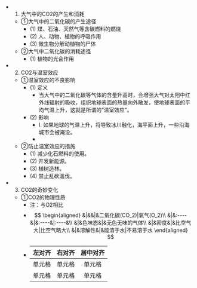 -
  1. 大气中的CO2的产生和消耗
	- ①大气中的二氧化碳的产生途径
		- (1) 煤、石油、天然气等含碳燃料的燃烧
		- (2) 人、动物、植物的呼吸作用
		- (3) 微生物分解动植物的尸体
	- ②大气中二氧化碳的消耗途径
		- (1) 植物的光合作用
-
  2. CO2与温室效应
	- ①温室效应的不良影响
		- (1) 定义
			- 当大气中的二氧化碳等气体的含量升高时，会增强大气对太阳中红外线辐射的吸收，组织地球表面的热量向外散发，使地球表面的平均气温上升，这就是所谓的“温室效应”。
		- (2) 影响
			- I. 如果地球的气温上升，将导致冰川融化，海平面上升，一些沿海城市会被淹没。
			-
	- ②防止温室效应的措施
		- (1) 减少化石燃料的使用。
		- (2) 开发新能源。
		- (3) 植树造林。
		- (4) 禁止乱砍滥伐。
-
  3. CO2的奇妙变化
	- ①CO2的物理性质
		- 注：与O2相比
		-
		  $$
		  \begin{aligned}
		  &|&&|&二氧化碳(CO_2)|氧气(O_2)\\
		  &|&:----&|&:----&|:----&\\
		  &|&色味态&|&无色无味的气体\\
		  &|&密度&|&比空气大|比空气略大\\
		  &|&溶解性&|&能溶于水|不易溶于水
		  \end{aligned}
		  $$
		-
		  | 左对齐 | 右对齐 | 居中对齐 |
		  | :-----| ----: | :----: |
		  | 单元格 | 单元格 | 单元格 |
		  | 单元格 | 单元格 | 单元格 |